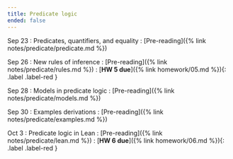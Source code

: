 ```yaml
---
title: Predicate logic
ended: false
---
```


Sep 23
: Predicates, quantifiers, and equality
  : [Pre-reading]({% link notes/predicate/predicate.md %})

Sep 26
: New rules of inference 
  : [Pre-reading]({% link notes/predicate/rules.md %})
: [**HW 5 due**]({% link homework/05.md %}){: .label .label-red }

Sep 28
: Models in predicate logic
  : [Pre-reading]({% link notes/predicate/models.md %})

Sep 30
: Examples derivations 
  : [Pre-reading]({% link notes/predicate/examples.md %})

Oct 3
: Predicate logic in Lean 
  : [Pre-reading]({% link notes/predicate/lean.md %})
: [**HW 6 due**]({% link homework/06.md %}){: .label .label-red }
